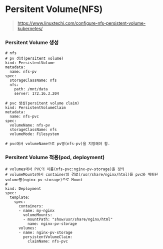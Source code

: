 # Persitent Volume(NFS)

> https://www.linuxtechi.com/configure-nfs-persistent-volume-kubernetes/

### Persitent Volume 생성

```
# nfs 
# pv 생성(persitent volume)
kind: PersistentVolume
metadata:
  name: nfs-pv
spec:
  storageClassName: nfs
  nfs:
    path: /mnt/data
    server: 172.16.3.204

# pvc 생성(persitent volume claim)
kind: PersistentVolumeClaim
metadata:
  name: nfs-pvc
spec:
  volumeName: nfs-pv
  storageClassName: nfs
  volumeMode: Filesystem

# pvc에서 volumeName으로 pv명(nfs-pv)을 지정해야 함.
```

### Persitent Volume 적용(pod, deployment)

```
# volumes에서 PVC의 이름(nfs-pvc:nginx-pv-storage)을 정의
# volumeMounts에서 container의 경로(/usr/share/nginx/html)를 pvc와 매핑된 volume명(nginx-pv-storage)으로 Mount
# 
kind: Deployment
spec:
  template:
    spec:
      containers:
      - name: my-nginx
        volumeMounts:
        - mountPath: "show/usr/share/nginx/html"
          name: nginx-pv-storage
      volumes:
      - name: nginx-pv-storage
        persistentVolumeClaim:
          claimName: nfs-pvc
```
